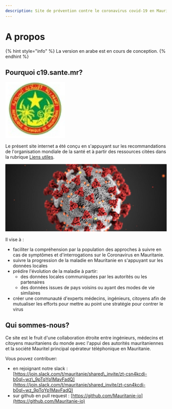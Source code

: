 ```yaml
---
description: Site de prévention contre le coronavirus covid-19 en Mauritanie
---
```


# A propos

{% hint style="info" %}
La version en arabe est en cours de conception.
{% endhint %}

## Pourquoi c19.sante.mr?

![](.gitbook/assets/screenshot-from-2020-03-15-22-59-40.png)

Le présent site internet a été conçu en s'appuyant sur les recommandations de l'organisation mondiale de la santé et à partir des ressources citées dans la rubrique [Liens utiles](ressources/liens-utiles.md).

![Credit: Boston University](.gitbook/assets/istock-1204033162-1500x624-1200x500.jpg)

Il vise à :

* faciliter la compréhension par la population des approches à suivre en cas de symptômes et d'interrogations sur le Coronavirus en Mauritanie.
* suivre la progression de la maladie en Mauritanie en s'appuyant sur les données locales
* prédire l'évolution de la maladie à partir:
  * des données locales communiquées par les autorités ou les partenaires
  * des données issues de pays voisins ou ayant des modes de vie similaires
* créer une communauté d'experts médecins, ingénieurs, citoyens afin de mutualiser les efforts pour mettre au point une stratégie pour contrer le virus

## **Qui sommes-nous?**

Ce site est le fruit d'une collaboration étroite entre ingénieurs, médecins et citoyens mauritaniens du monde avec l'appui des autorités mauritaniennes et la société Mauritel principal opérateur téléphonique en Mauritanie.

Vous pouvez contribuer:

* en rejoignant notre slack : [https://join.slack.com/t/mauritanie/shared\_invite/zt-csn4kcdi-b0qI~wz\_9pTqYp1MavFadQ](https://join.slack.com/t/mauritanie/shared_invite/zt-csn4kcdi-b0qI~wz_9pTqYp1MavFadQ)
* sur github en pull request : [https://github.com/Mauritanie-io](https://github.com/Mauritanie-io) 

